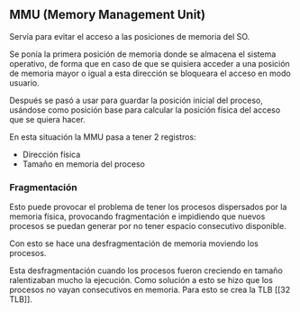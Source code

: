 ## MMU (Memory Management Unit)

Servía para evitar el acceso a las posiciones de memoria del SO.

Se ponía la primera posición de memoria donde se almacena el sistema operativo, de forma que en caso de que se quisiera acceder a una posición de memoria mayor o igual a esta dirección se bloqueara el acceso en modo usuario.

Después se pasó a usar para guardar la posición inicial del proceso, usándose como posición base para calcular la posición física del acceso que se quiera hacer.

En esta situación la MMU pasa a tener 2 registros:

- Dirección física
- Tamaño en memoria del proceso

### Fragmentación

Esto puede provocar el problema de tener los procesos dispersados por la memoria física, provocando fragmentación e impidiendo que nuevos procesos se puedan generar por no tener espacio consecutivo disponible.

Con esto se hace una desfragmentación de memoria moviendo los procesos.

Esta desfragmentación cuando los procesos fueron creciendo en tamaño ralentizaban mucho la ejecución. Como solución a esto se hizo que los procesos no vayan consecutivos en memoria. Para esto se crea la TLB [[32 TLB]].